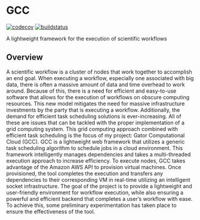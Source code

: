 # GCC

[![codecov](https://codecov.io/gh/Nathandloria/gator-computational-cloud/branch/main/graph/badge.svg?token=YZBA3ZW2II)](https://codecov.io/gh/Nathandloria/gator-computational-cloud)
[![buildstatus](https://github.com/Nathandloria/gator-computational-cloud/workflows/lintandtest/badge.svg)](https://github.com/Nathandloria/gator-computational-cloud/actions)

A lightweight framework for the execution of scientific workflows

## Overview

A scientific workflow is a cluster of nodes that work together to accomplish an end goal. When executing a workflow, especially one associated with big data, there is often a massive amount of data and time overhead to work around. Because of this, there is a need for efficient and easy-to-use software that allows for the execution of workflows on obscure computing resources. This new model mitigates the need for massive infrastructure investments by the party that is executing a workflow. Additionally, the demand for efficient task scheduling solutions is ever-increasing. All of these are issues that can be tackled with the proper implementation of a grid computing system. This grid computing approach combined with efficient task scheduling is the focus of my project: Gator Computational Cloud (GCC). GCC is a lightweight web framework that utilizes a generic task scheduling algorithm to schedule jobs in a cloud environment. This framework intelligently manages dependencies and takes a multi-threaded execution approach to increase efficiency. To execute nodes, GCC takes advantage of the Amazon AWS API to provision virtual machines. Once provisioned, the tool completes the execution and transfers any dependencies to their corresponding VM in real-time utilizing an intelligent socket infrastructure. The goal of the project is to provide a lightweight and user-friendly environment for workflow execution, while also ensuring a powerful and efficient backend that completes a user’s workflow with ease. To achieve this, some preliminary experimentation has taken place to ensure the effectiveness of the tool.
